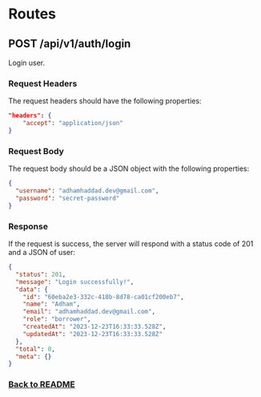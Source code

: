 # Routes

## POST /api/v1/auth/login

Login user.

### Request Headers

The request headers should have the following properties:

```json
"headers": {
    "accept": "application/json"
}
```

### Request Body

The request body should be a JSON object with the following properties:

```json
{
  "username": "adhamhaddad.dev@gmail.com",
  "password": "secret-password"
}
```

### Response

If the request is success, the server will respond with a status code of 201 and a JSON of user:

```json
{
  "status": 201,
  "message": "Login successfully!",
  "data": {
    "id": "60eba2e3-332c-418b-8d78-ca01cf200eb7",
    "name": "Adham",
    "email": "adhamhaddad.dev@gmail.com",
    "role": "borrower",
    "createdAt": "2023-12-23T16:33:33.528Z",
    "updatedAt": "2023-12-23T16:33:33.528Z"
  },
  "total": 0,
  "meta": {}
}
```

### [Back to README](../../README.md#auth)
